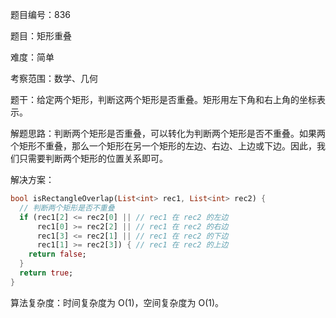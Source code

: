 题目编号：836

题目：矩形重叠

难度：简单

考察范围：数学、几何

题干：给定两个矩形，判断这两个矩形是否重叠。矩形用左下角和右上角的坐标表示。

解题思路：判断两个矩形是否重叠，可以转化为判断两个矩形是否不重叠。如果两个矩形不重叠，那么一个矩形在另一个矩形的左边、右边、上边或下边。因此，我们只需要判断两个矩形的位置关系即可。

解决方案：

```dart
bool isRectangleOverlap(List<int> rec1, List<int> rec2) {
  // 判断两个矩形是否不重叠
  if (rec1[2] <= rec2[0] || // rec1 在 rec2 的左边
      rec1[0] >= rec2[2] || // rec1 在 rec2 的右边
      rec1[3] <= rec2[1] || // rec1 在 rec2 的下边
      rec1[1] >= rec2[3]) { // rec1 在 rec2 的上边
    return false;
  }
  return true;
}
```

算法复杂度：时间复杂度为 O(1)，空间复杂度为 O(1)。